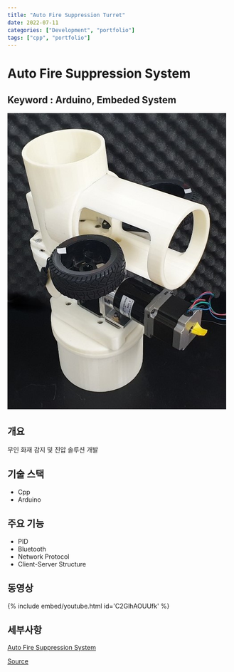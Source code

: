 ```yaml
---
title: "Auto Fire Suppression Turret"
date: 2022-07-11
categories: ["Development", "portfolio"]
tags: ["cpp", "portfolio"]
---
```


# Auto Fire Suppression System

## Keyword : Arduino, Embeded System

![](/images/fae4244c-0f60-49ab-becb-029598a6abff-image.jpeg)

## 개요

무인 화재 감지 및 진압 솔루션 개발

## 기술 스택

- Cpp
- Arduino

## 주요 기능

- PID
- Bluetooth
- Network Protocol
- Client-Server Structure

## 동영상

{% include embed/youtube.html id='C2GlhAOUUfk' %}

## 세부사항

[Auto Fire Suppression System](https://www.notion.so/Auto-Fire-Suppression-System-0128950f094744dd9ba5fb545ae88dae?pvs=21)

[Source](https://github.com/sinsin950313/Auto-Fire-Suppression-Turret)
